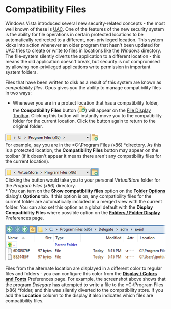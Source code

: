 # Compatibility Files

Windows Vista introduced several new security-related concepts - the most well known of these is [UAC](/Manual/file_operations/uac_and_administrator_mode.md). One of the features of the new security system is the ability for file operations in certain protected locations to be automatically redirected to a different, non-privileged location. This system kicks into action whenever an older program that hasn't been updated for UAC tries to create or write to files in locations like the *Windows* directory. The file-system silently diverts the application to a different location - this means the old application doesn't break, but security is not compromised by allowing non-privileged applications write permission in important system folders.

Files that have been written to disk as a result of this system are known as *compatibility files*. Opus gives you the ability to manage compatibility files in two ways:

- Whenever you are in a protect location that has a compatibility folder, the **Compatibility Files** button (![](/Manual/images/media/location_toolbar_-_compatibility.png)) will appear on the [File Display Toolbar](../the_lister/toolbars/the_default_toolbars/file_display_toolbar.md). Clicking this button will instantly move you to the compatibility folder for the current location. Click the button again to return to the original folder.

![](/Manual/images/media/compat_4.png)  
For example, say you are in the *C:\Program Files (x86) *directory. As this is a protected location, the **Compatibility Files** button may appear on the toolbar (if it doesn't appear it means there aren't any compatibility files for the current location).

![](/Manual/images/media/compat_3.png)  
Clicking the button would take you to your personal *VirtualStore* folder for the *Program Files (x86)* directory.  
\* You can turn on the **Show compatibility files** option on the **[Folder Options](../folder_options/RAEDME.md)** dialog's **Options** tab. If this option is on, any compatibility files for the current folder are automatically included in a merged view with the current folder. You can also set this option as a global default with the **Display Compatibility Files** where possible option on the **[Folders / Folder Display](/Manual/preferences/preferences_categories/folders/folder_display.md)** Preferences page.

![](/Manual/images/media/compat_5.png)

Files from the alternate location are displayed in a different color to regular files and folders - you can configure this color from the **[Display / Colors and Fonts](/Manual/preferences/preferences_categories/display/colors_and_fonts.md)** Preferences page. For example, the screenshot above shows that the program *Delegate* has attempted to write a file to the *C:\Program Files (x86) *folder, and this was silently diverted to the compatibility store. If you add the **Location** column to the display it also indicates which files are compatibility files.

 
